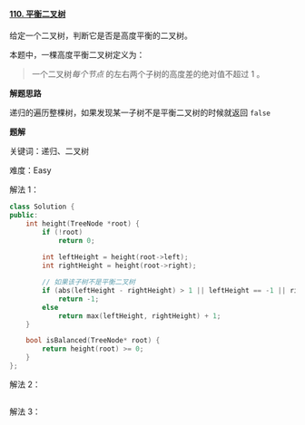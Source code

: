 #### [110. 平衡二叉树](https://leetcode.cn/problems/balanced-binary-tree/)

给定一个二叉树，判断它是否是高度平衡的二叉树。

本题中，一棵高度平衡二叉树定义为：

> 一个二叉树*每个节点* 的左右两个子树的高度差的绝对值不超过 1 。

**解题思路**

递归的遍历整棵树，如果发现某一子树不是平衡二叉树的时候就返回 `false`

**题解**

关键词：递归、二叉树

难度：Easy

解法 1：

```c++
class Solution {
public:
    int height(TreeNode *root) {
        if (!root)
            return 0;
        
        int leftHeight = height(root->left);
        int rightHeight = height(root->right);

      	// 如果该子树不是平衡二叉树
        if (abs(leftHeight - rightHeight) > 1 || leftHeight == -1 || rightHeight == -1)
            return -1;
        else
            return max(leftHeight, rightHeight) + 1;
    }

    bool isBalanced(TreeNode* root) {
        return height(root) >= 0;
    }
};
```

解法 2：

```c++

```

解法 3：

```c++

```

